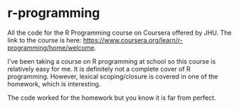 # r-programming
All the code for the R Programming course on Coursera offered by JHU. The link to the course is here: https://www.coursera.org/learn/r-programming/home/welcome.

I've been taking a course on R programming at school so this course is relatively easy for me. It is definitely not a complete cover of R programming. However, lexical scoping/closure is covered in one of the homework, which is interesting.

The code worked for the homework but you know it is far from perfect. 
